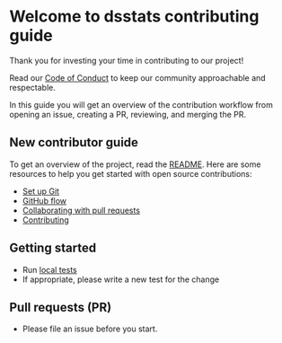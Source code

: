 # Welcome to dsstats contributing guide

Thank you for investing your time in contributing to our project!

Read our [Code of Conduct](./CODE_OF_CONDUCT.md) to keep our community approachable and respectable.

In this guide you will get an overview of the contribution workflow from opening an issue, creating a PR, reviewing, and merging the PR.

## New contributor guide

To get an overview of the project, read the [README](README.md). Here are some resources to help you get started with open source contributions:

- [Set up Git](https://docs.github.com/en/get-started/quickstart/set-up-git)
- [GitHub flow](https://docs.github.com/en/get-started/quickstart/github-flow)
- [Collaborating with pull requests](https://docs.github.com/en/github/collaborating-with-pull-requests)
- [Contributing](https://gist.github.com/MarcDiethelm/7303312)


## Getting started

- Run [local tests](https://github.com/ipax77/pax.BlazorChartJs/tree/master/tests)
- If appropriate, please write a new test for the change

## Pull requests (PR)

- Please file an issue before you start.
